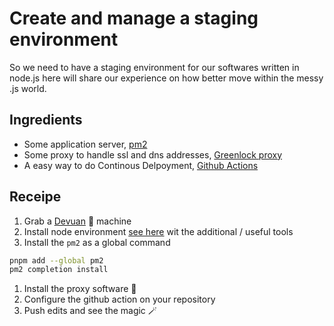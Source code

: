 # Create and manage a staging environment

So we need to have a staging environment for our softwares written in node.js
here will share our experience on how better move within the messy .js world.

## Ingredients

- Some application server, [pm2](https://pm2.keymetrics.io/)
- Some proxy to handle ssl and dns addresses, [Greenlock proxy](https://github.com/Roslovets-Inc/greenlock-proxy)
- A easy way to do Continous Delpoyment, [Github Actions](https://github.com/dyne/deploy-node-pm2)

## Receipe

1. Grab a [Devuan](https://devuan.org) 💫 machine
1. Install node environment [see here](/devops/node_install.md) wit the additional / useful tools
1. Install the `pm2` as a global command

```bash
pnpm add --global pm2
pm2 completion install
```

1. Install the proxy software 🦄
1. Configure the github action on your repository
1. Push edits and see the magic 🪄
